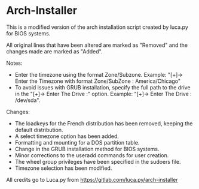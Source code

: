 # Arch-Installer

This is a modified version of the arch installation script created by luca.py for BIOS systems.

All original lines that have been altered are marked as "Removed" and the changes made are marked as "Added".

Notes:

* Enter the timezone using the format Zone/Subzone. Example: "[+]→ Enter the Timezone with format Zone/SubZone : America/Chicago"
* To avoid issues with GRUB installation, specify the full path to the drive in the "[+]→ Enter The Drive :" option. Example: "[+]→ Enter The Drive : /dev/sda".

Changes:

* The loadkeys for the French distribution has been removed, keeping the default distribution.
* A select timezone option has been added.
* Formatting and mounting for a DOS partition table.
* Change in the GRUB installation method for BIOS systems.
* Minor corrections to the useradd commands for user creation.
* The wheel group privileges have been specified in the sudoers file.
* Timezone selection has been modified.

All credits go to Luca.py from https://gitlab.com/luca.py/arch-installer
